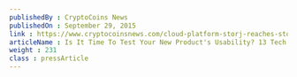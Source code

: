 ```yaml
---
publishedBy : CryptoCoins News
publishedOn : September 29, 2015
link : https://www.cryptocoinsnews.com/cloud-platform-storj-reaches-storage-milestone-boosts-rewards-pool-tenfold/
articleName : Is It Time To Test Your New Product's Usability? 13 Tech Experts Weigh In
weight : 231 
class : pressArticle
---
```

